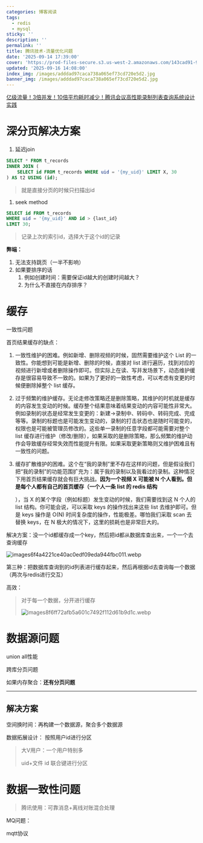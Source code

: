 ```yaml
---
categories: 博客阅读
tags:
  - redis
  - mysql
sticky: ''
description: ''
permalink: ''
title: 腾讯技术-流量优化问题
date: '2025-09-14 17:39:00'
cover: 'https://prod-files-secure.s3.us-west-2.amazonaws.com/143cad91-961b-48b0-82dc-78fbb6eb5abe/0d7c8540-9c98-4451-9fd0-cddb216a6b25/wallhaven-ly9mqp.jpg?X-Amz-Algorithm=AWS4-HMAC-SHA256&X-Amz-Content-Sha256=UNSIGNED-PAYLOAD&X-Amz-Credential=ASIAZI2LB466UMFBIF2P%2F20250916%2Fus-west-2%2Fs3%2Faws4_request&X-Amz-Date=20250916T062457Z&X-Amz-Expires=3600&X-Amz-Security-Token=IQoJb3JpZ2luX2VjEA4aCXVzLXdlc3QtMiJGMEQCICRfd1ApFIYf20TLqkPQcgbaJ9kaUgKpcTTY4ldsfO7sAiATj%2Bgcg%2Ftyo04qyzWwnRTkFGUoTqrK4M1w19IVx3EAFiqIBAiH%2F%2F%2F%2F%2F%2F%2F%2F%2F%2F8BEAAaDDYzNzQyMzE4MzgwNSIM%2BtvShJiTePrXnSJiKtwDbV9KQox%2FRYDWI%2FNwe1r9kO71vR5K8RsBySpUFSHFiL8xmEZupLST861RErpvqfQSBXwQgTKpX%2BWE4AtJzRy6p2kpbpy76wI2R0YIBBb7%2BUBiGfeFWu6PHd7qy0ANrhZYco4s3jxdp8J7LhnlMKA2QhCOmY1lOeTtg1r7CkWuAgJ1BDkxuVppHVGHRyE%2FlSL2kv5%2FSWQ9JXVoaltMKrXCPFsBbKwekvjjH3Kays%2BaRbjGluQ3VtXi0dwJI8nRrtL4rUqR1cjsIliZ2cnb3BpYS8ieZR4426qoPXBNSYCylKfg2V9NMvi6T2tAVnP5OotyOrLliH86synAduwRWhYMwT8a2%2F3cPnsqNfOv6Ih6RbpzM4TudE5zZUZXnhyK%2Fg9ywmwhkbDGNtxWPfsaaUvUm9q%2B4na4k7I0Z669vf1fih2Agwx5dyCQR3COm3Q4P%2Flf9vZ%2FHZQesmXEnLpfoMDbHdr7rr8ndqfudLwy2Rr%2FBwNVHdY6jvS0DYznj6nXjmPreFRojYG%2BeVg2HJ%2FNVt0ydjL4Ddipep0YlCDm%2Bfr8BjNAXwSdf4Ax7Q%2Bir2I%2BcCQP86mu6VFE2z%2BGts7HC8qdY2FkSLb22HAxfEe8okcYZV482BG2ncrJQ95Yx6gwifWjxgY6pgErOQ5CR6cdTTPGpcSJZcKVIQZcN%2FzHSABFp5rOUoWzZu7GtDNLXziFfqZVeuQQnB7pxWcOpg8iiO14khqQwQC1BpJ7cVxNID9OrnlRjMGgRU5SgT78OfZXCaBA3DyHZamq45oIjKabxW6DubeVCcYSj2xUh7euu3dlcWcxKQMpK9H2qBznyhfWjMTwLYir3wlh9H3mXy4u3CfsS%2F5JaT%2BJ32u%2FR5ck&X-Amz-Signature=13497d8f391f20990a73993408f89f4e1091f8d63827acd44a6f9b482a793c45&X-Amz-SignedHeaders=host&x-amz-checksum-mode=ENABLED&x-id=GetObject'
updated: '2025-09-16 14:08:00'
index_img: /images/adddad97caca738a065ef73cd720e5d2.jpg
banner_img: /images/adddad97caca738a065ef73cd720e5d2.jpg
---
```


[亿级流量！3倍并发！10倍平均耗时减少！腾讯会议高性能录制列表查询系统设计实践](https://mp.weixin.qq.com/s/DQ6juZBexn3IY_ZaI1x0DQ)


# 深分页解决方案

1. 延迟join

```sql
SELECT * FROM t_records
INNER JOIN (
    SELECT id FROM t_records WHERE uid = '{my_uid}' LIMIT X, 30
) AS t2 USING (id);
```

> 就是直接分页的时候只扫描出id
1. seek method

```sql
SELECT id FROM t_records
WHERE uid = '{my_uid}' AND id > {last_id}
LIMIT 30;
```

> 记录上次的索引id，选择大于这个id的记录

**弊端：**

1. 无法支持跳页（一半不影响）
2. 如果要排序的话
    1. 例如创建时间：需要保证id越大的创建时间越大？
    2. 为什么不直接在内存排序？

# 缓存


一致性问题


首页结果缓存的缺点：

1. 一致性维护的困难。例如新增、删除视频的时候，固然需要维护这个 List 的一致性。你能想到可能是新增、删除的时候，直接对 list 进行遍历，找到对应的视频进行新增或者删除操作即可。但实际上在读、写并发场景下，动态维护缓存是很容易导致不一致的。如果为了更好的一致性考虑，可以考虑有变更的时候便删除掉整个 list 缓存。
2. 过于频繁的维护缓存。无论走修改策略还是删除策略，其维护的时机就是缓存的内容发生变动的时候。缓存整个结果意味着结果变动的内容可能性非常大。例如录制的状态是经常发生变更的：新建->录制中、转码中、转码完成、完成等等。录制的标题也是可能发生变动的，录制的打击状态也是随时可能变的，权限也是可能被管理员修改的。这些单一录制的任意字段都可能需要对整个 list 缓存进行维护（修改/删除），如果采取的是删除策略，那么频繁的维护动作会导致缓存经常失效而性能提升有限。如果采取更新策略则又维护困难且有一致性的问题。
3. 缓存扩散维护的困难。这个在“我的录制”里不存在这样的问题，但是假设我们把“我的录制”的功能范围扩充为：属于我的录制以及我看过的录制。这种情况下用首页结果缓存就会有巨大挑战。**因为一个视频 X 可能被 N 个人看到。但是每个人都有自己的首页缓存（一个人一条 list 的 redis 结构**

    ），当 X 的某个字段（例如标题）发生变动的时候，我们需要找到这 N 个人的 list 结构。你可能会说，可以采取 keys 的操作找出来这些 list 去维护即可。但是 keys 操作是 O(N) 时间复杂度的操作，性能极差。哪怕我们采取 scan 去替换 keys，在 N 极大的情况下，这里的损耗也是非常巨大的。


解决方案：没一个id都缓存成一个key，然后把id都从数据库查出来，一个一个去查询缓存


![images6f4a4221ce40ac0edf09eda944fbc011.webp](/images/0e36309ec62ecc97df01afd53fb5fb4d.webp)


第三种：把数据库查询到的id列表进行缓存起来，然后再根据id去查询每一个数据（两次与redis进行交互）


高效：

> 对于每一个数据，分开进行缓存
>
> ![images8f6ff72afb5a601c7492f112d61b9d1c.webp](/images/97319de15a803ece8bfc8f0e9ccb87f0.webp)
>
>

# 数据源问题


union all性能


跨库分页问题


如果内存聚合：**还有分页问题**


---


## 解决方案


空间换时间：再构建一个数据源，聚合多个数据源


数据拓展设计： 按照用户id进行分区

> 大V用户：一个用户特别多
>
> uid+文件 id 联合键进行分区
>
>

# 数据一致性问题

> 腾讯使用：可靠消息+离线对账混合处理

MQ问题：


mqtt协议

